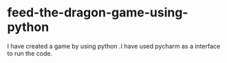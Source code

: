 # feed-the-dragon-game-using-python
I have created a game by using python .I have used pycharm as a interface to run the code.

